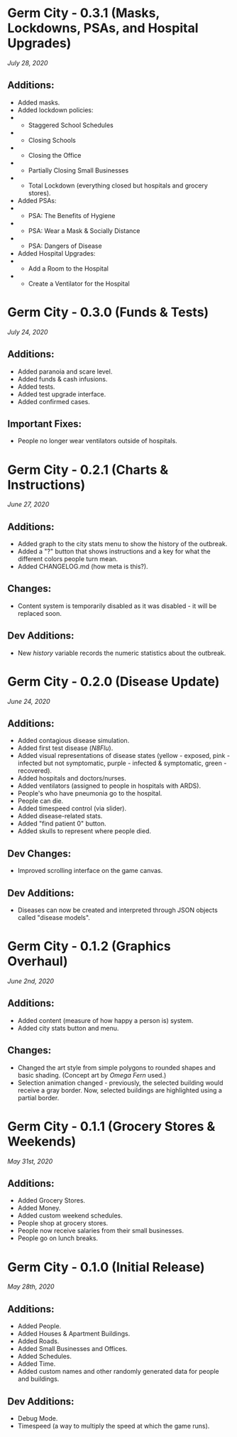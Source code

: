 # Germ City - 0.3.1 (Masks, Lockdowns, PSAs, and Hospital Upgrades)

*July 28, 2020*

## Additions:
- Added masks.
- Added lockdown policies:
- - Staggered School Schedules
- - Closing Schools
- - Closing the Office
- - Partially Closing Small Businesses
- - Total Lockdown (everything closed but hospitals and grocery stores).
- Added PSAs:
- - PSA: The Benefits of Hygiene
- - PSA: Wear a Mask & Socially Distance
- - PSA: Dangers of Disease
- Added Hospital Upgrades:
- - Add a Room to the Hospital
- - Create a Ventilator for the Hospital
# Germ City - 0.3.0 (Funds & Tests)

*July 24, 2020*

## Additions:
- Added paranoia and scare level.
- Added funds & cash infusions.
- Added tests.
- Added test upgrade interface.
- Added confirmed cases.
## Important Fixes:
- People no longer wear ventilators outside of hospitals.

# Germ City - 0.2.1 (Charts & Instructions)

*June 27, 2020*

## Additions:
- Added graph to the city stats menu to show the history of the outbreak.
- Added a "?" button that shows instructions and a key for what the different colors people turn mean.
- Added CHANGELOG.md (how meta is this?).
## Changes:
- Content system is temporarily disabled as it was disabled - it will be replaced soon.
## Dev Additions:
- New *history* variable records the numeric statistics about the outbreak.

# Germ City - 0.2.0 (Disease Update)

*June 24, 2020*

## Additions:
- Added contagious disease simulation.
- Added first test disease (*N8Flu*).
- Added visual representations of disease states (yellow - exposed, pink - infected but not symptomatic, purple - infected & symptomatic, green - recovered).
- Added hospitals and doctors/nurses.
- Added ventilators (assigned to people in hospitals with ARDS).
- People's who have pneumonia go to the hospital.
- People can die.
- Added timespeed control (via slider).
- Added disease-related stats.
- Added "find patient 0" button.
- Added skulls to represent where people died.
## Dev Changes:
- Improved scrolling interface on the game canvas.
## Dev Additions:
- Diseases can now be created and interpreted through JSON objects called "disease models".

# Germ City - 0.1.2 (Graphics Overhaul)

*June 2nd, 2020*

## Additions:
- Added content (measure of how happy a person is) system.
- Added city stats button and menu.
## Changes:
- Changed the art style from simple polygons to rounded shapes and basic shading.
(Concept art by *Omega Fern* used.)
- Selection animation changed - previously, the selected building would receive a gray border. Now, selected buildings are highlighted using a partial border.

# Germ City - 0.1.1 (Grocery Stores & Weekends)

*May 31st, 2020*

## Additions:
- Added Grocery Stores.
- Added Money.
- Added custom weekend schedules.
- People shop at grocery stores.
- People now receive salaries from their small businesses.
- People go on lunch breaks.


# Germ City - 0.1.0 (Initial Release)

*May 28th, 2020*

## Additions:
- Added People.
- Added Houses & Apartment Buildings.
- Added Roads.
- Added Small Businesses and Offices.
- Added Schedules.
- Added Time.
- Added custom names and other randomly generated data for people and buildings.

## Dev Additions:
- Debug Mode.
- Timespeed (a way to multiply the speed at which the game runs).

